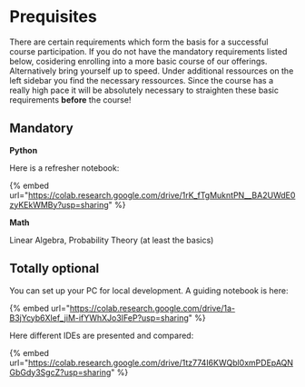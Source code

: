 # Prequisites

There are certain requirements which form the basis for a successful course participation. If you do not have the mandatory requirements listed below, cosidering enrolling into a more basic course of our offerings. Alternatively bring yourself up to speed. Under additional ressources on the left sidebar you find the necessary ressources. Since the course has a really high pace it will be absolutely necessary to straighten these basic requirements **before** the course!

## **Mandatory**

**Python**

Here is a refresher notebook:

{% embed url="https://colab.research.google.com/drive/1rK_fTgMukntPN__BA2UWdE0zyKEkWMBy?usp=sharing" %}

**Math**

Linear Algebra, Probability Theory (at least the basics)







## **Totally optional**

You can set up your PC for local development. A guiding notebook is here:

{% embed url="https://colab.research.google.com/drive/1a-B3jYcyb6Xlef_jiM-ifYWhXJo3IFeP?usp=sharing" %}

Here different IDEs are presented and compared:

{% embed url="https://colab.research.google.com/drive/1tz774I6KWQbl0xmPDEpAQNGbGdy3SgcZ?usp=sharing" %}



